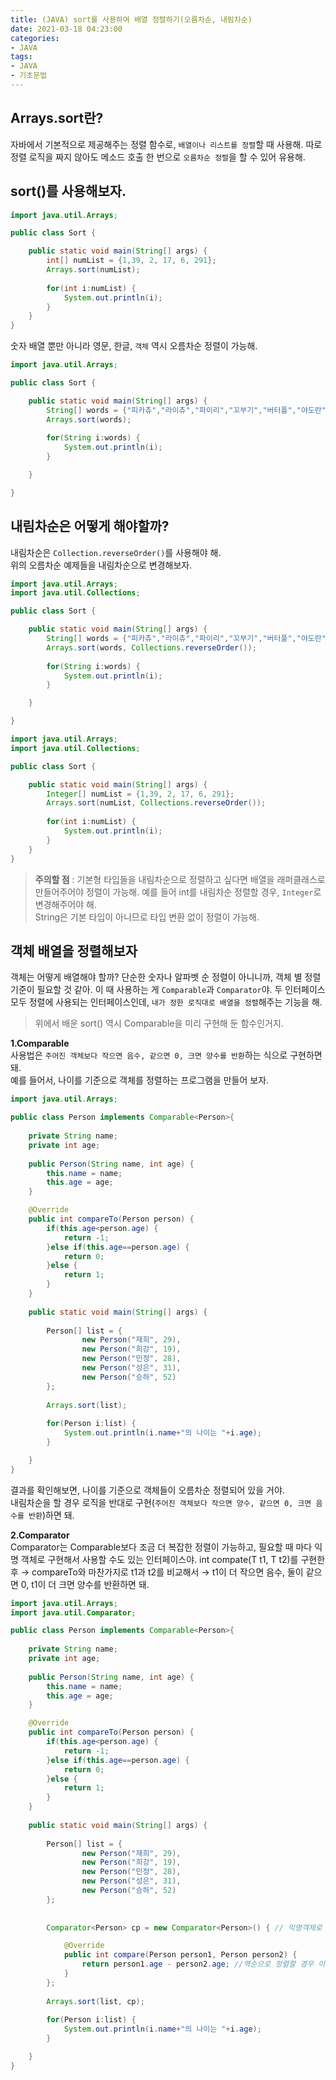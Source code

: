 ```yaml
---
title: (JAVA) sort를 사용하여 배열 정렬하기(오름차순, 내림차순)      
date: 2021-03-18 04:23:00
categories: 
- JAVA
tags:
- JAVA
- 기초문법
---
```


## Arrays.sort란?  
자바에서 기본적으로 제공해주는 정렬 함수로, `배열이나 리스트를 정렬`할 때 사용해. 따로 정렬 로직을 짜지 않아도 메소드 호출 한 번으로 `오름차순 정렬`을 할 수 있어 유용해.  

## sort()를 사용해보자.  

```java 
import java.util.Arrays;

public class Sort {

	public static void main(String[] args) {
		int[] numList = {1,39, 2, 17, 6, 291};
		Arrays.sort(numList);
		
		for(int i:numList) {
			System.out.println(i);
		}
	}
}

```  

숫자 배열 뿐만 아니라 영문, 한글, `객체` 역시 오름차순 정렬이 가능해.  

```java  
import java.util.Arrays;

public class Sort {

	public static void main(String[] args) {
		String[] words = {"피카츄","라이츄","파이리","꼬부기","버터플","야도란"};
		Arrays.sort(words);
		
		for(String i:words) {
			System.out.println(i);
		}

	}

}
```

## 내림차순은 어떻게 해야할까?  
내림차순은 `Collection.reverseOrder()`를 사용해야 해.  
위의 오름차순 예제들을 내림차순으로 변경해보자. 

```java 
import java.util.Arrays;
import java.util.Collections;

public class Sort {

	public static void main(String[] args) {
		String[] words = {"피카츄","라이츄","파이리","꼬부기","버터플","야도란"};
		Arrays.sort(words, Collections.reverseOrder());
		
		for(String i:words) {
			System.out.println(i);
		}

	}

}
```  
``` java 
import java.util.Arrays;
import java.util.Collections;

public class Sort {

	public static void main(String[] args) {
		Integer[] numList = {1,39, 2, 17, 6, 291};
		Arrays.sort(numList, Collections.reverseOrder());
		
		for(int i:numList) {
			System.out.println(i);
		}
	}
}
``` 
> **주의할 점** : 기본형 타입들을 내림차순으로 정렬하고 싶다면 배열을 래퍼클래스로 만들어주어야 정렬이 가능해. 예를 들어 int를 내림차순 정렬할 경우, `Integer`로 변경해주어야 해.  
> String은 기본 타입이 아니므로 타입 변환 없이 정렬이 가능해.   

## 객체 배열을 정렬해보자  
객체는 어떻게 배열해야 할까? 단순한 숫자나 알파벳 순 정렬이 아니니까, 객체 별 정렬 기준이 필요할 것 같아. 이 때 사용하는 게 `Comparable`과 `Comparator`야. 두 인터페이스 모두 정렬에 사용되는 인터페이스인데, `내가 정한 로직대로 배열을 정렬`해주는 기능을 해.  
> 위에서 배운 sort() 역시 Comparable을 미리 구현해 둔 함수인거지.  

**1.Comparable**  
사용법은 `주어진 객체보다 작으면 음수, 같으면 0, 크면 양수를 반환`하는 식으로 구현하면 돼.  
예를 들어서, 나이를 기준으로 객체를 정렬하는 프로그램을 만들어 보자.  
```java 
import java.util.Arrays;

public class Person implements Comparable<Person>{
	
	private String name;
	private int age;
	
	public Person(String name, int age) {
		this.name = name;
		this.age = age;
	}

	@Override
	public int compareTo(Person person) {
		if(this.age<person.age) {
			return -1;
		}else if(this.age==person.age) {
			return 0;
		}else {
			return 1;
		}
	}
		
	public static void main(String[] args) {
		
		Person[] list = {
				new Person("재희", 29),
				new Person("희강", 19),
				new Person("민정", 28),
				new Person("성은", 31),
				new Person("승하", 52)				
		};
		
		Arrays.sort(list);
		
		for(Person i:list) {
			System.out.println(i.name+"의 나이는 "+i.age);
		}

	}
}

```  
결과를 확인해보면, 나이를 기준으로 객체들이 오름차순 정렬되어 있을 거야.  
내림차순을 할 경우 로직을 반대로 구현(`주어진 객체보다 작으면 양수, 같으면 0, 크면 음수를 반환`)하면 돼.  

**2.Comparator**  
Comparator는 Comparable보다 조금 더 복잡한 정렬이 가능하고, 필요할 때 마다 익명 객체로 구현해서 사용할 수도 있는 인터페이스야. int compate(T t1, T t2)를 구현한 후 → compareTo와 마찬가지로 t1과 t2를 비교해서 → t1이 더 작으면 음수, 둘이 같으면 0, t1이 더 크면 양수를 반환하면 돼.  
```java
import java.util.Arrays;
import java.util.Comparator;

public class Person implements Comparable<Person>{
	
	private String name;
	private int age;
	
	public Person(String name, int age) {
		this.name = name;
		this.age = age;
	}

	@Override
	public int compareTo(Person person) {
		if(this.age<person.age) {
			return -1;
		}else if(this.age==person.age) {
			return 0;
		}else {
			return 1;
		}
	}	
	
	public static void main(String[] args) {
		
		Person[] list = {
				new Person("재희", 29),
				new Person("희강", 19),
				new Person("민정", 28),
				new Person("성은", 31),
				new Person("승하", 52)				
		};
		
		
		Comparator<Person> cp = new Comparator<Person>() { // 익명객체로 구현

			@Override
			public int compare(Person person1, Person person2) {		
				return person1.age - person2.age; //역순으로 정렬할 경우 이 비교 순서를 바꿔주면 됨
			}
		};
		
		Arrays.sort(list, cp);
		
		for(Person i:list) {
			System.out.println(i.name+"의 나이는 "+i.age);
		}

	}
}

```  


